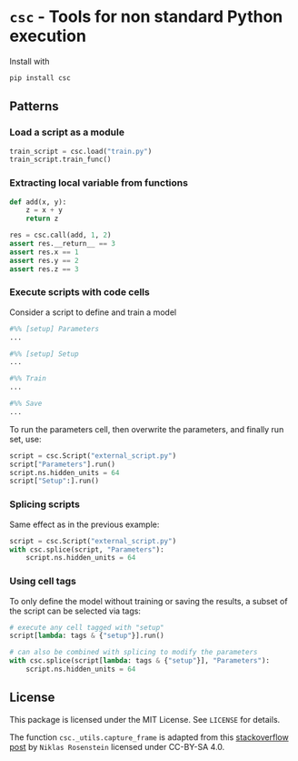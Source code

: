 # `csc` - Tools for non standard Python execution

Install with

```bash
pip install csc
```

## Patterns

### Load a script as a module

```python
train_script = csc.load("train.py") 
train_script.train_func()
```

### Extracting local variable from functions

```python
def add(x, y):
    z = x + y
    return z

res = csc.call(add, 1, 2)
assert res.__return__ == 3
assert res.x == 1
assert res.y == 2
assert res.z == 3
```

### Execute scripts with code cells

Consider a script to define and train a model

```python
#%% [setup] Parameters
...

#%% [setup] Setup
...

#%% Train
...

#%% Save
...
```

To run the parameters cell, then overwrite the parameters, and finally run set, use:


```python
script = csc.Script("external_script.py")
script["Parameters"].run()
script.ns.hidden_units = 64
script["Setup":].run()
```

### Splicing scripts

Same effect as in the previous example:

```python
script = csc.Script("external_script.py")
with csc.splice(script, "Parameters"):
    script.ns.hidden_units = 64
```

### Using cell tags

To only define the model without training or saving the results, a subset of the
script can be selected via tags:

```python
# execute any cell tagged with "setup"
script[lambda: tags & {"setup"}].run()

# can also be combined with splicing to modify the parameters
with csc.splice(script[lambda: tags & {"setup"}], "Parameters"):
    script.ns.hidden_units = 64
```

## License

This package is licensed under the MIT License. See `LICENSE` for details.

The function `csc._utils.capture_frame` is adapted from this [stackoverflow
post][so-post] by `Niklas Rosenstein` licensed under CC-BY-SA 4.0.

[so-post]: https://stackoverflow.com/a/52358426
